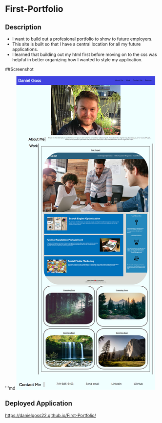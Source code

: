 # First-Portfolio

## Description

- I want to build out a profesional portfolio to show to future employers.
- This site is built so that I have a central location for all my future applications.
- I learned that building out my html first before moving on to the css was helpful in better organizing how I wanted to style my application.

##Screenshot

'''md
![alt text](assets/images/Screenshot.jpg)

## Deployed Application

https://danielgoss22.github.io/First-Portfolio/
